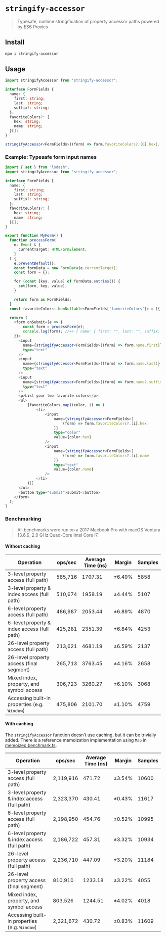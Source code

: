 # `stringify-accessor`

> Typesafe, runtime stringification of property accessor paths powered by ES6 Proxies

## Install

```sh
npm i stringify-accessor
```

## Usage

```typescript
import stringifyAccessor from "stringify-accessor";

interface FormFields {
  name: {
    first: string;
    last: string;
    suffix?: string;
  };
  favoriteColors?: {
    hex: string;
    name: string;
  }[];
}

stringifyAccessor<FormFields>((form) => form.favoriteColors?.[0].hex); //=> favoriteColors[0].hex
```

### Example: Typesafe form input names

```typescript
import { set } from "lodash";
import stringifyAccessor from "stringify-accessor";

interface FormFields {
  name: {
    first: string;
    last: string;
    suffix?: string;
  };
  favoriteColors?: {
    hex: string;
    name: string;
  }[];
}

export function MyForm() {
  function processForm(
    e: Event & {
      currentTarget: HTMLFormElement;
    }
  ) {
    e.preventDefault();
    const formData = new FormData(e.currentTarget);
    const form = {};

    for (const [key, value] of formData.entries()) {
      set(form, key, value);
    }

    return form as FormFields;
  }
  const favoriteColors: NonNullable<FormFields['favoriteColors']> = [{ hex: "", name: "" }, { hex: "", name: "" }]

  return (
    <form onSubmit={e => {
        const form = processForm(e);
        console.log(form); //=> { name: { first: "", last: "", suffix: "" }, favoriteColors: [{ hex: "", name: "" }, { hex: "", name: "" }] }
    }}>
      <input
        name={stringifyAccessor<FormFields>((form) => form.name.first)}
        type="text"
      />
      <input
        name={stringifyAccessor<FormFields>((form) => form.name.last)}
        type="text"
      />
      <input
        name={stringifyAccessor<FormFields>((form) => form.name?.suffix)}
        type="text"
      />
      <p>List your two favorite colors</p>
      <ul>
          {favoriteColors.map((color, i) => (
              <li>
                  <input
                      name={stringifyAccessor<FormFields>(
                          (form) => form.favoriteColors?.[i].hex
                      )}
                      type="color"
                      value={color.hex}
                  />
                  <input
                      name={stringifyAccessor<FormFields>(
                          (form) => form.favoriteColors?.[i].name
                      )}
                      type="text"
                      value={color.name}
                  />
              </li>
          ))}
      </ul>
      <button type="submit">submit</button>
    </form>
  );
}
```

### Benchmarking

> All benchmarks were run on a 2017 Macbook Pro with macOS Ventura 13.6.9, 2.9 GHz Quad-Core Intel Core i7.

#### Without caching

| Operation                                     | ops/sec | Average Time (ns) | Margin | Samples |
| --------------------------------------------- | ------- | ----------------- | ------ | ------- |
| 3-level property access (full path)           | 585,716 | 1707.31           | ±6.49% | 5858    |
| 3-level property & index access (full path)   | 510,674 | 1958.19           | ±4.44% | 5107    |
| 6-level property access (full path)           | 486,987 | 2053.44           | ±6.89% | 4870    |
| 6-level property & index access (full path)   | 425,281 | 2351.39           | ±6.84% | 4253    |
| 26-level property access (full path)          | 213,621 | 4681.19           | ±6.59% | 2137    |
| 26-level property access (final segment)      | 265,713 | 3763.45           | ±4.16% | 2658    |
| Mixed index, property, and symbol access      | 306,723 | 3260.27           | ±6.10% | 3068    |
| Accessing built-in properties (e.g. `Window`) | 475,806 | 2101.70           | ±1.10% | 4759    |

#### With caching

The `stringifyAccessor` function doesn't use caching, but it can be trivially added. There is a reference memoization implementation using `Map` in [memoized.benchmark.ts](src/memoized.benchmark.ts).

| Operation                                     | ops/sec   | Average Time (ns) | Margin | Samples |
| --------------------------------------------- | --------- | ----------------- | ------ | ------- |
| 3-level property access (full path)           | 2,119,916 | 471.72            | ±3.54% | 10600   |
| 3-level property & index access (full path)   | 2,323,370 | 430.41            | ±0.43% | 11617   |
| 6-level property access (full path)           | 2,198,950 | 454.76            | ±0.52% | 10995   |
| 6-level property & index access (full path)   | 2,186,722 | 457.31            | ±3.32% | 10934   |
| 26-level property access (full path)          | 2,236,710 | 447.09            | ±3.20% | 11184   |
| 26-level property access (final segment)      | 810,910   | 1233.18           | ±3.22% | 4055    |
| Mixed index, property, and symbol access      | 803,526   | 1244.51           | ±4.02% | 4018    |
| Accessing built-in properties (e.g. `Window`) | 2,321,672 | 430.72            | ±0.83% | 11609   |
